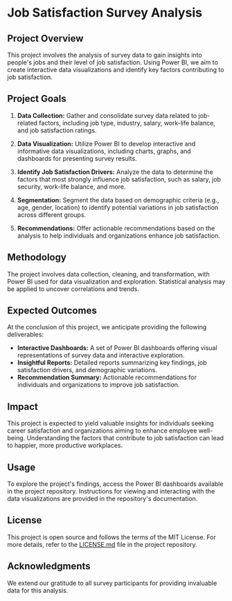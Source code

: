 # Job Satisfaction Survey Analysis

## Project Overview
This project involves the analysis of survey data to gain insights into people's jobs and their level of job satisfaction. Using Power BI, we aim to create interactive data visualizations and identify key factors contributing to job satisfaction.

## Project Goals
1. **Data Collection:** Gather and consolidate survey data related to job-related factors, including job type, industry, salary, work-life balance, and job satisfaction ratings.

2. **Data Visualization:** Utilize Power BI to develop interactive and informative data visualizations, including charts, graphs, and dashboards for presenting survey results.

3. **Identify Job Satisfaction Drivers:** Analyze the data to determine the factors that most strongly influence job satisfaction, such as salary, job security, work-life balance, and more.

4. **Segmentation:** Segment the data based on demographic criteria (e.g., age, gender, location) to identify potential variations in job satisfaction across different groups.

5. **Recommendations:** Offer actionable recommendations based on the analysis to help individuals and organizations enhance job satisfaction.

## Methodology
The project involves data collection, cleaning, and transformation, with Power BI used for data visualization and exploration. Statistical analysis may be applied to uncover correlations and trends.

## Expected Outcomes
At the conclusion of this project, we anticipate providing the following deliverables:
- **Interactive Dashboards:** A set of Power BI dashboards offering visual representations of survey data and interactive exploration.
- **Insightful Reports:** Detailed reports summarizing key findings, job satisfaction drivers, and demographic variations.
- **Recommendation Summary:** Actionable recommendations for individuals and organizations to improve job satisfaction.

## Impact
This project is expected to yield valuable insights for individuals seeking career satisfaction and organizations aiming to enhance employee well-being. Understanding the factors that contribute to job satisfaction can lead to happier, more productive workplaces.

## Usage
To explore the project's findings, access the Power BI dashboards available in the project repository. Instructions for viewing and interacting with the data visualizations are provided in the repository's documentation.

## License
This project is open source and follows the terms of the MIT License. For more details, refer to the [LICENSE.md](LICENSE.md) file in the project repository.

## Acknowledgments
We extend our gratitude to all survey participants for providing invaluable data for this analysis.

